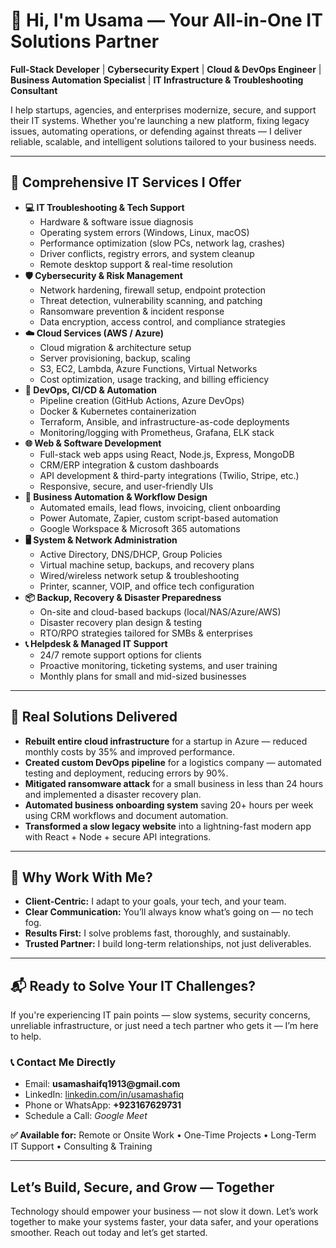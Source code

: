 <h1>🚀 Hi, I'm Usama — Your All-in-One IT Solutions Partner</h1>

<p><strong>Full-Stack Developer</strong> | 
   <strong>Cybersecurity Expert</strong> | 
   <strong>Cloud & DevOps Engineer</strong> | 
   <strong>Business Automation Specialist</strong> | 
   <strong>IT Infrastructure & Troubleshooting Consultant</strong>
</p>

<p>I help startups, agencies, and enterprises modernize, secure, and support their IT systems. Whether you're launching a new platform, fixing legacy issues, automating operations, or defending against threats — I deliver reliable, scalable, and intelligent solutions tailored to your business needs.</p>

---

<h2>🔧 Comprehensive IT Services I Offer</h2>

<ul>
  <li><strong>💻 IT Troubleshooting & Tech Support</strong>
    <ul>
      <li>Hardware & software issue diagnosis</li>
      <li>Operating system errors (Windows, Linux, macOS)</li>
      <li>Performance optimization (slow PCs, network lag, crashes)</li>
      <li>Driver conflicts, registry errors, and system cleanup</li>
      <li>Remote desktop support & real-time resolution</li>
    </ul>
  </li>

  <li><strong>🛡️ Cybersecurity & Risk Management</strong>
    <ul>
      <li>Network hardening, firewall setup, endpoint protection</li>
      <li>Threat detection, vulnerability scanning, and patching</li>
      <li>Ransomware prevention & incident response</li>
      <li>Data encryption, access control, and compliance strategies</li>
    </ul>
  </li>

  <li><strong>☁️ Cloud Services (AWS / Azure)</strong>
    <ul>
      <li>Cloud migration & architecture setup</li>
      <li>Server provisioning, backup, scaling</li>
      <li>S3, EC2, Lambda, Azure Functions, Virtual Networks</li>
      <li>Cost optimization, usage tracking, and billing efficiency</li>
    </ul>
  </li>

  <li><strong>🚀 DevOps, CI/CD & Automation</strong>
    <ul>
      <li>Pipeline creation (GitHub Actions, Azure DevOps)</li>
      <li>Docker & Kubernetes containerization</li>
      <li>Terraform, Ansible, and infrastructure-as-code deployments</li>
      <li>Monitoring/logging with Prometheus, Grafana, ELK stack</li>
    </ul>
  </li>

  <li><strong>🌐 Web & Software Development</strong>
    <ul>
      <li>Full-stack web apps using React, Node.js, Express, MongoDB</li>
      <li>CRM/ERP integration & custom dashboards</li>
      <li>API development & third-party integrations (Twilio, Stripe, etc.)</li>
      <li>Responsive, secure, and user-friendly UIs</li>
    </ul>
  </li>

  <li><strong>🔄 Business Automation & Workflow Design</strong>
    <ul>
      <li>Automated emails, lead flows, invoicing, client onboarding</li>
      <li>Power Automate, Zapier, custom script-based automation</li>
      <li>Google Workspace & Microsoft 365 automations</li>
    </ul>
  </li>

  <li><strong>🖥️ System & Network Administration</strong>
    <ul>
      <li>Active Directory, DNS/DHCP, Group Policies</li>
      <li>Virtual machine setup, backups, and recovery plans</li>
      <li>Wired/wireless network setup & troubleshooting</li>
      <li>Printer, scanner, VOIP, and office tech configuration</li>
    </ul>
  </li>

  <li><strong>📦 Backup, Recovery & Disaster Preparedness</strong>
    <ul>
      <li>On-site and cloud-based backups (local/NAS/Azure/AWS)</li>
      <li>Disaster recovery plan design & testing</li>
      <li>RTO/RPO strategies tailored for SMBs & enterprises</li>
    </ul>
  </li>

  <li><strong>📞 Helpdesk & Managed IT Support</strong>
    <ul>
      <li>24/7 remote support options for clients</li>
      <li>Proactive monitoring, ticketing systems, and user training</li>
      <li>Monthly plans for small and mid-sized businesses</li>
    </ul>
  </li>
</ul>

---

<h2>💼 Real Solutions Delivered</h2>

<ul>
  <li><strong>Rebuilt entire cloud infrastructure</strong> for a startup in Azure — reduced monthly costs by 35% and improved performance.</li>
  <li><strong>Created custom DevOps pipeline</strong> for a logistics company — automated testing and deployment, reducing errors by 90%.</li>
  <li><strong>Mitigated ransomware attack</strong> for a small business in less than 24 hours and implemented a disaster recovery plan.</li>
  <li><strong>Automated business onboarding system</strong> saving 20+ hours per week using CRM workflows and document automation.</li>
  <li><strong>Transformed a slow legacy website</strong> into a lightning-fast modern app with React + Node + secure API integrations.</li>
</ul>

---

<h2>🌟 Why Work With Me?</h2>

<ul>
  <li><strong>Client-Centric:</strong> I adapt to your goals, your tech, and your team.</li>
  <li><strong>Clear Communication:</strong> You’ll always know what’s going on — no tech fog.</li>
  <li><strong>Results First:</strong> I solve problems fast, thoroughly, and sustainably.</li>
  <li><strong>Trusted Partner:</strong> I build long-term relationships, not just deliverables.</li>
</ul>

---

<h2>📬 Ready to Solve Your IT Challenges?</h2>

<p>If you're experiencing IT pain points — slow systems, security concerns, unreliable infrastructure, or just need a tech partner who gets it — I’m here to help.</p>

<h3>📞 Contact Me Directly</h3>

<ul>
  <li>Email: <strong>usamashaifq1913@gmail.com</strong></li>
  <li>LinkedIn: <a href="https://linkedin.com/in/usamashafiq">linkedin.com/in/usamashafiq</a></li>
  <li>Phone or WhatsApp: <strong>+923167629731</strong></li>
  <li>Schedule a Call: <i>Google Meet</i></li>
</ul>

<p><strong>✅ Available for:</strong> Remote or Onsite Work • One-Time Projects • Long-Term IT Support • Consulting & Training</p>

---

<h2>Let’s Build, Secure, and Grow — Together</h2>

<p>Technology should empower your business — not slow it down. Let’s work together to make your systems faster, your data safer, and your operations smoother. Reach out today and let’s get started.</p>
